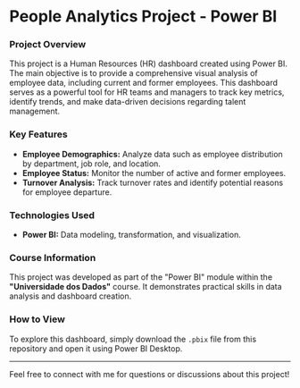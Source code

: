 # People Analytics Project - Power BI

### Project Overview

This project is a Human Resources (HR) dashboard created using Power BI. The main objective is to provide a comprehensive visual analysis of employee data, including current and former employees. This dashboard serves as a powerful tool for HR teams and managers to track key metrics, identify trends, and make data-driven decisions regarding talent management.

### Key Features

* **Employee Demographics:** Analyze data such as employee distribution by department, job role, and location.
* **Employee Status:** Monitor the number of active and former employees.
* **Turnover Analysis:** Track turnover rates and identify potential reasons for employee departure.

### Technologies Used

* **Power BI:** Data modeling, transformation, and visualization.

### Course Information

This project was developed as part of the "Power BI" module within the **"Universidade dos Dados"** course. It demonstrates practical skills in data analysis and dashboard creation.

### How to View

To explore this dashboard, simply download the `.pbix` file from this repository and open it using Power BI Desktop.

---

Feel free to connect with me for questions or discussions about this project!
